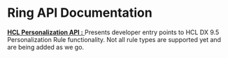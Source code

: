 # Ring API Documentation

[ **HCL Personalization API :** ](https://HCL-TECH-SOFTWARE.github.io/experience-api-documentation/pzn-api) Presents developer entry points to HCL DX 9.5 Personalization Rule functionality. Not all rule types are supported yet and are being added as we go.